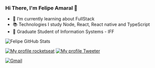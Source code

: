 ### Hi There, I'm Felipe Amaral 👋
- 🌱 I’m currently learning about FullStack
- :books:  Technologies I study Node, React, React native and TypeScript
- :school: Graduate Student of Information Systems - IFF

![Felipe GitHub Stats](https://github-readme-stats.vercel.app/api?username=felipe10amaral&show_icons=true&theme=radical)

[![My profile rocketseat](https://img.shields.io/badge/My%20profile-Rocketseat-blueviolet)](https://app.rocketseat.com.br/me/felipe-amaral-1566900354)
[![My profile Tweeter](https://img.shields.io/twitter/url?url=https%3A%2F%2Fshields.io)](https://twitter.com/Felipe39356346)

[![Gmail](https://img.shields.io/badge/Gmail-D14836?style=for-the-badge&logo=gmail&logoColor=white)](https://mail.google.com/mail/u/?authuser=felipeamaraldev15@gmail.com)


<!--
**Felipe10amaral/Felipe10amaral** is a ✨ _special_ ✨ repository because its `README.md` (this file) appears on your GitHub profile.

Here are some ideas to get you started:

- 🔭 I’m currently working on ...
- 🌱 I’m currently learning ...
- 👯 I’m looking to collaborate on ...
- 🤔 I’m looking for help with ...
- 💬 Ask me about ...
- 📫 How to reach me: ...
- 😄 Pronouns: ...
- ⚡ Fun fact: ...
-->
